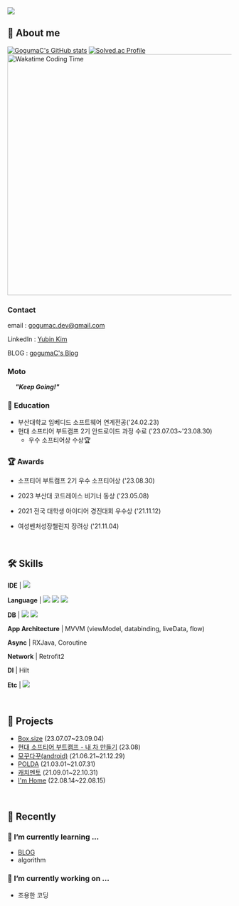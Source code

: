 <img src="https://capsule-render.vercel.app/api?type=rect&height=150&text=gogumaC%20Github&fontAlign=50&theme=outrun&fontColor=000000" />


## 🐳 About me

[![GogumaC's GitHub stats](https://github-readme-stats.vercel.app/api?username=gogumaC)](https://github.com/anuraghazra/github-readme-stats) [![Solved.ac Profile](http://mazassumnida.wtf/api/v2/generate_badge?boj=kimu2371)](https://solved.ac/kimu2371/)
<a href="https://wakatime.com/@gogumac" target="_blank">
    <img src="https://github-readme-stats.vercel.app/api/wakatime?username=gogumac&layout=compact" alt="Wakatime Coding Time" width="540px">
</a>

### Contact 

email : gogumac.dev@gmail.com

LinkedIn : [Yubin Kim](https://www.linkedin.com/in/yubin-kim-067300208/)

BLOG : [gogumaC's Blog](https://gogumac.github.io/)

### Moto

&emsp; ***"Keep Going!"***


### 🏫 Education 

- 부산대학교 임베디드 소프트웨어 연계전공('24.02.23)
- 현대 소프티어 부트캠프 2기 안드로이드 과정 수료 ('23.07.03~'23.08.30)
  - 우수 소프티어상 수상🏆

### 🏆 Awards 

- 소프티어 부트캠프 2기 우수 소프티어상 ('23.08.30) 

- 2023 부산대 코드레이스 비기너 동상 ('23.05.08)

- 2021 전국 대학생 아이디어 경진대회 우수상 ('21.11.12)

- 여성벤처성장챌린지 장려상 ('21.11.04)

<br>

## 🛠️ Skills
**IDE** | <img src="https://img.shields.io/badge/AndroidStudio-3DDC84?style=flat-square&logo=Android%20Studio&logoColor=white&style=social"/>

**Language** | <img src="https://img.shields.io/badge/Kotlin-7F52FF?style=flat-square&logo=Kotlin&logoColor=white&style=social"/>
<img src="https://img.shields.io/badge/Java-007396?style=flat-square&logo=Java&logoColor=white&style=social"/>
<img src="https://img.shields.io/badge/C++-00599C?style=flat-square&logo=cplusplus&logoColor=white&style=social"/>

**DB** | <img src="https://img.shields.io/badge/SQLite-003B57?style=flat-square&logo=SQLite&logoColor=white&style=social"/>
<img src="https://img.shields.io/badge/Room-3DDC84?style=flat-square&logo=Room&logoColor=white&style=social"/>

**App Architecture** | MVVM (viewModel, databinding, liveData, flow)

**Async** |  RXJava, Coroutine

**Network** | Retrofit2

**DI** | Hilt

**Etc** | <img src="https://img.shields.io/badge/Firebase-FFCA28?style=flat-square&logo=Firebase&logoColor=white&style=social"/>



<br>

## 🚀 Projects

- [Box.size](https://github.com/Box-size/box.size-android) (23.07.07~23.09.04)
- [현대 소프티어 부트캠프 - 내 차 만들기](https://github.com/softeerbootcamp-2nd/H6-CaArt) (23.08)
- [모꾸다꾸(android)](https://www.notion.so/ver-1-0-0-ver-1-12-1-1898e8cab0264b189782c9eb114cc943) (21.06.21~21.12.29)
- [POLDA](https://github.com/gogumaC/POLDA-android) (21.03.01~21.07.31)
- [캐치멘토](https://github.com/gogumaC/apptive_2021_catch_mento) (21.09.01~22.10.31)
- [I'm Home](https://github.com/gogumaC/ImHome) (22.08.14~22.08.15)

<br>

## 🏃 Recently

### 🌱 I’m currently learning ...
- [BLOG](https://gogumac.github.io/)
- algorithm

### 🔭 I’m currently working on ...

- 조용한 코딩
<!-- - [DevPulse](https://github.com/gogumaC/DevPulse) -->
<!-- - [ClimbUp](https://github.com/gogumaC/ClimbUp) -->
  
<!-- ### 👀 I’m currently interested in

- 자동화-->

<br>






<!--Here are some ideas to get you started:

- 🔭 I’m currently working on ...
- 🌱 I’m currently learning ...
- 👯 I’m looking to collaborate on ...
- 🤔 I’m looking for help with ...
- 💬 Ask me about ...
- 📫 How to reach me: ...
- 😄 Pronouns: ...
- ⚡ Fun fact: ...
-->

